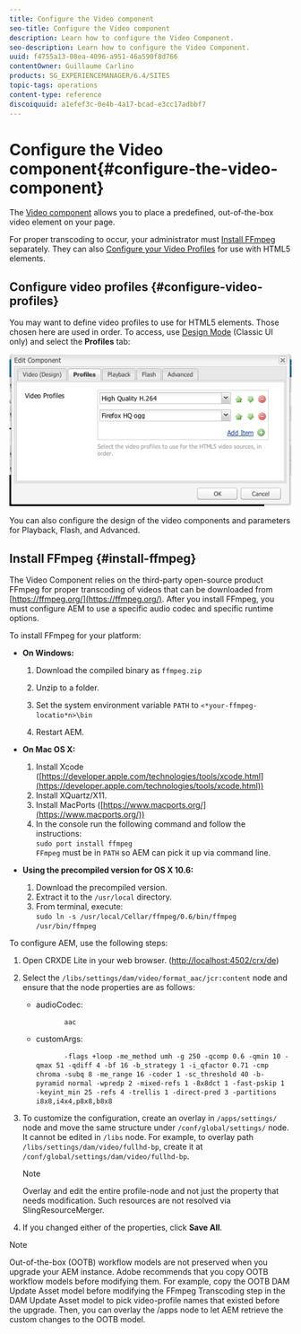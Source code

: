 ```yaml
---
title: Configure the Video component
seo-title: Configure the Video component
description: Learn how to configure the Video Component.
seo-description: Learn how to configure the Video Component.
uuid: f4755a13-08ea-4096-a951-46a590f8d766
contentOwner: Guillaume Carlino
products: SG_EXPERIENCEMANAGER/6.4/SITES
topic-tags: operations
content-type: reference
discoiquuid: a1efef3c-0e4b-4a17-bcad-e3cc17adbbf7
---
```


# Configure the Video component{#configure-the-video-component}

The [Video component](/help/sites/authoring/using/default-components-foundation.md#video) allows you to place a predefined, out-of-the-box video element on your page.

For proper transcoding to occur, your administrator must [Install FFmpeg](#install-ffmpeg) separately. They can also [Configure your Video Profiles](#configure-video-profiles) for use with HTML5 elements.

## Configure video profiles {#configure-video-profiles}

You may want to define video profiles to use for HTML5 elements. Those chosen here are used in order. To access, use [Design Mode](/help/sites/authoring/using/default-components-designmode.md) (Classic UI only) and select the **Profiles** tab:

![](assets/chlimage_1-317.png)

You can also configure the design of the video components and parameters for Playback, Flash, and Advanced.

## Install FFmpeg {#install-ffmpeg}

The Video Component relies on the third-party open-source product FFmpeg for proper transcoding of videos that can be downloaded from [https://ffmpeg.org/](https://ffmpeg.org/). After you install FFmpeg, you must configure AEM to use a specific audio codec and specific runtime options.

To install FFmpeg for your platform:

* **On Windows:**

    1. Download the compiled binary as `ffmpeg.zip`  
    
    1. Unzip to a folder.  
    1. Set the system environment variable `PATH` to `<*your-ffmpeg-locatio*n>\bin`  
    
    1. Restart AEM.

* **On Mac OS X:**

    1. Install Xcode ([https://developer.apple.com/technologies/tools/xcode.html](https://developer.apple.com/technologies/tools/xcode.html))
    1. Install XQuartz/X11.
    1. Install MacPorts ([https://www.macports.org/](https://www.macports.org/))
    1. In the console run the following command and follow the instructions:  
       `sudo port install ffmpeg`   
       `FFmpeg` must be in `PATH` so AEM can pick it up via command line.

* **Using the precompiled version for OS X 10.6:**

    1. Download the precompiled version.
    1. Extract it to the `/usr/local` directory.
    1. From terminal, execute:  
       `sudo ln -s /usr/local/Cellar/ffmpeg/0.6/bin/ffmpeg /usr/bin/ffmpeg`

To configure AEM, use the following steps:

1. Open CRXDE Lite in your web browser. ([http://localhost:4502/crx/de](http://localhost:4502/crx/de))
1. Select the `/libs/settings/dam/video/format_aac/jcr:content` node and ensure that the node properties are as follows:

    * audioCodec:     
    
      ```    
             aac
      ```    
    
    * customArgs:     
    
      ```    
             -flags +loop -me_method umh -g 250 -qcomp 0.6 -qmin 10 -qmax 51 -qdiff 4 -bf 16 -b_strategy 1 -i_qfactor 0.71 -cmp chroma -subq 8 -me_range 16 -coder 1 -sc_threshold 40 -b-pyramid normal -wpredp 2 -mixed-refs 1 -8x8dct 1 -fast-pskip 1 -keyint_min 25 -refs 4 -trellis 1 -direct-pred 3 -partitions i8x8,i4x4,p8x8,b8x8
      ```

1. To customize the configuration, create an overlay in `/apps/settings/` node and move the same structure under `/conf/global/settings/` node. It cannot be edited in `/libs` node. For example, to overlay path `/libs/settings/dam/video/fullhd-bp`, create it at `/conf/global/settings/dam/video/fullhd-bp`.

   >[!NOTE]
   >
   >Overlay and edit the entire profile-node and not just the property that needs modification. Such resources are not resolved via SlingResourceMerger.

1. If you changed either of the properties, click **Save All**.

>[!NOTE]
>
>Out-of-the-box (OOTB) workflow models are not preserved when you upgrade your AEM instance. Adobe recommends that you copy OOTB workflow models before modifying them. For example, copy the OOTB DAM Update Asset model before modifying the FFmpeg Transcoding step in the DAM Update Asset model to pick video-profile names that existed before the upgrade. Then, you can overlay the /apps node to let AEM retrieve the custom changes to the OOTB model.

